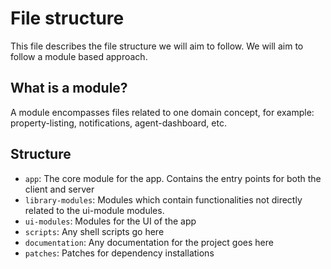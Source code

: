 # File structure
This file describes the file structure we will aim to follow. We will aim to
follow a module based approach.

## What is a module?
A module encompasses files related to one domain concept, for example: property-listing, 
notifications, agent-dashboard, etc.

## Structure
* `app`: The core module for the app. Contains the entry points for both the client and server
* `library-modules`: Modules which contain functionalities not directly related to the ui-module modules.
* `ui-modules`: Modules for the UI of the app
* `scripts`: Any shell scripts go here
* `documentation`: Any documentation for the project goes here
* `patches`: Patches for dependency installations
